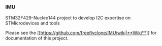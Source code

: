 ### IMU
STM32F429-Nucleo144 project to develop I2C expertise on STMicrodevices and tools

Please see the [[https://github.com/freeflyclone/IMU/wiki|**Wiki**]] for documentation of this project.
